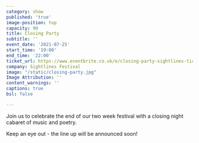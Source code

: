 ```yaml
---
category: show
published: 'true'
image-position: top
capacity: 90
title: Closing Party
subtitle: ''
event_date: '2021-07-25'
start_time: '19:00'
end_time: '22:00'
ticket_url: https://www.eventbrite.co.uk/e/closing-party-sightlines-tickets-162821380131
company: Sightlines Festival
image: "/static/closing-party.jpg"
Image Attribution: ''
content_warnings: ''
captions: true
bsl: false

---
```

Join us to celebrate the end of our two week festival with a closing night cabaret of music and poetry. 

Keep an eye out - the line up will be announced soon!